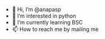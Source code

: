 - 👋 Hi, I’m @anapasp
- 👀 I’m interested in python
- 🌱 I’m currently learning BSC
- 📫 How to reach me by mailing me

<!---
sapanaparajuli/sapanaparajuli is a ✨ special ✨ repository because its `README.md` (this file) appears on your GitHub profile.
You can click the Preview link to take a look at your changes.
--->
